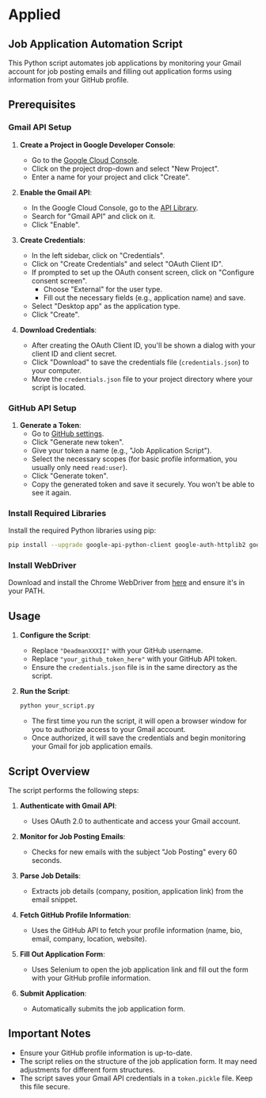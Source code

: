 # Applied

## Job Application Automation Script

This Python script automates job applications by monitoring your Gmail account for job posting emails and filling out application forms using information from your GitHub profile.

## Prerequisites

### Gmail API Setup

1. **Create a Project in Google Developer Console**:
    - Go to the [Google Cloud Console](https://console.cloud.google.com/).
    - Click on the project drop-down and select "New Project".
    - Enter a name for your project and click "Create".

2. **Enable the Gmail API**:
    - In the Google Cloud Console, go to the [API Library](https://console.cloud.google.com/apis/library).
    - Search for "Gmail API" and click on it.
    - Click "Enable".

3. **Create Credentials**:
    - In the left sidebar, click on "Credentials".
    - Click on "Create Credentials" and select "OAuth Client ID".
    - If prompted to set up the OAuth consent screen, click on "Configure consent screen".
        - Choose "External" for the user type.
        - Fill out the necessary fields (e.g., application name) and save.
    - Select "Desktop app" as the application type.
    - Click "Create".

4. **Download Credentials**:
    - After creating the OAuth Client ID, you'll be shown a dialog with your client ID and client secret.
    - Click "Download" to save the credentials file (`credentials.json`) to your computer.
    - Move the `credentials.json` file to your project directory where your script is located.

### GitHub API Setup

1. **Generate a Token**:
    - Go to [GitHub settings](https://github.com/settings/tokens).
    - Click "Generate new token".
    - Give your token a name (e.g., "Job Application Script").
    - Select the necessary scopes (for basic profile information, you usually only need `read:user`).
    - Click "Generate token".
    - Copy the generated token and save it securely. You won't be able to see it again.

### Install Required Libraries

Install the required Python libraries using pip:

```sh
pip install --upgrade google-api-python-client google-auth-httplib2 google-auth-oauthlib selenium requests beautifulsoup4
```

### Install WebDriver

Download and install the Chrome WebDriver from [here](https://sites.google.com/a/chromium.org/chromedriver/) and ensure it's in your PATH.

## Usage

1. **Configure the Script**:
    - Replace `"DeadmanXXXII"` with your GitHub username.
    - Replace `"your_github_token_here"` with your GitHub API token.
    - Ensure the `credentials.json` file is in the same directory as the script.

2. **Run the Script**:
    ```sh
    python your_script.py
    ```
    - The first time you run the script, it will open a browser window for you to authorize access to your Gmail account.
    - Once authorized, it will save the credentials and begin monitoring your Gmail for job application emails.

## Script Overview

The script performs the following steps:

1. **Authenticate with Gmail API**:
    - Uses OAuth 2.0 to authenticate and access your Gmail account.

2. **Monitor for Job Posting Emails**:
    - Checks for new emails with the subject "Job Posting" every 60 seconds.

3. **Parse Job Details**:
    - Extracts job details (company, position, application link) from the email snippet.

4. **Fetch GitHub Profile Information**:
    - Uses the GitHub API to fetch your profile information (name, bio, email, company, location, website).

5. **Fill Out Application Form**:
    - Uses Selenium to open the job application link and fill out the form with your GitHub profile information.

6. **Submit Application**:
    - Automatically submits the job application form.

## Important Notes

- Ensure your GitHub profile information is up-to-date.
- The script relies on the structure of the job application form. It may need adjustments for different form structures.
- The script saves your Gmail API credentials in a `token.pickle` file. Keep this file secure.
